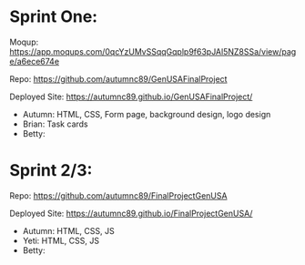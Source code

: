 
# Sprint One:
Moqup: https://app.moqups.com/0qcYzUMvSSqqGqplp9f63pJAl5NZ8SSa/view/page/a6ece674e

Repo: https://github.com/autumnc89/GenUSAFinalProject

Deployed Site: https://autumnc89.github.io/GenUSAFinalProject/

+ Autumn: HTML, CSS, Form page, background design, logo design
+ Brian: Task cards
+ Betty:

# Sprint 2/3:

Repo: https://github.com/autumnc89/FinalProjectGenUSA

Deployed Site: https://autumnc89.github.io/FinalProjectGenUSA/

+ Autumn: HTML, CSS, JS
+ Yeti: HTML, CSS, JS
+ Betty: 
